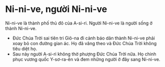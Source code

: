 # Ni-ni-ve, người Ni-ni-ve

Ni-ni-ve là thành phố thủ đô của A-si-ri. Người Ni-ni-ve là người sống ở thành Ni-ni-ve.
- Đức Chúa Trời sai tiên tri Giô-na đi cảnh báo dân thành Ni-ni-ve phải xoay bỏ con đường gian ác. Họ đã vâng theo và Đức Chúa Trời không tiêu diệt họ.
- Sau này người A-si-ri không thờ phượng Đức Chúa Trời nữa. Họ chinh phục vương quốc Y-sơ-ra-ên và đem những người ở đây sang Ni-ni-ve.

